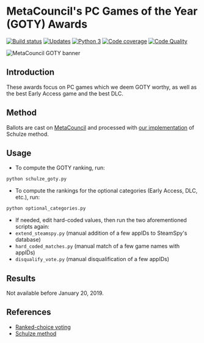 # MetaCouncil's PC Games of the Year (GOTY) Awards

 [![Build status][build image]][build] [![Updates][dependency image]][pyup] [![Python 3][python3 image]][pyup] [![Code coverage][codecov image]][codecov] [![Code Quality][codacy image]][codacy]

![MetaCouncil GOTY banner](https://raw.githubusercontent.com/wiki/woctezuma/metacouncil-goty/metacouncil-goty-banner.png)

## Introduction

These awards focus on PC games which we deem GOTY worthy, as well as the best Early Access game and the best DLC.

## Method

Ballots are cast on [MetaCouncil](https://metacouncil.com/threads/metacouncils-pc-games-of-the-year-awards-2018.473/) and processed with [our implementation](https://github.com/woctezuma/steam-era-goty) of Schulze method.

## Usage

-   To compute the GOTY ranking, run:

```bash
python schulze_goty.py
```

-   To compute the rankings for the optional categories (Early Access, DLC, etc.), run:

```bash
python optional_categories.py
```

-   If needed, edit hard-coded values, then run the two aforementioned scripts again:
  -   `extend_steamspy.py` (manual addition of a few appIDs to SteamSpy's database)
  -   `hard_coded_matches.py` (manual match of a few game names with appIDs)
  -   `disqualify_vote.py` (manual disqualification of a few appIDs)

## Results

Not available before January 20, 2019.

## References

-   [Ranked-choice voting](https://en.wikipedia.org/wiki/Ranked_voting)
-   [Schulze method](https://en.wikipedia.org/wiki/Schulze_method)

  [build]: https://travis-ci.org/woctezuma/metacouncil-goty
  [build image]: https://travis-ci.org/woctezuma/metacouncil-goty.svg?branch=master

  [pyup]: https://pyup.io/repos/github/woctezuma/metacouncil-goty/
  [dependency image]: https://pyup.io/repos/github/woctezuma/metacouncil-goty/shield.svg
  [python3 image]: https://pyup.io/repos/github/woctezuma/metacouncil-goty/python-3-shield.svg

  [codecov]: https://codecov.io/gh/woctezuma/metacouncil-goty
  [codecov image]: https://codecov.io/gh/woctezuma/metacouncil-goty/branch/master/graph/badge.svg

  [codacy]: https://www.codacy.com/app/woctezuma/metacouncil-goty
  [codacy image]: https://api.codacy.com/project/badge/Grade/d072d73231a24a5b91bc72c59737ca7d 
